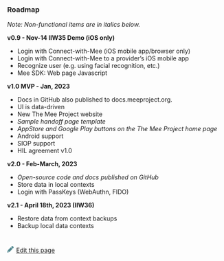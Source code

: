### Roadmap

*Note: Non-functional items are in italics below.*

**v0.9 - Nov-14 IIW35 Demo (iOS only)** 

* Login with Connect-with-Mee (iOS mobile app/browser only) 
* Login with Connect-with-Mee to a provider’s iOS mobile app
* Recognize user (e.g. using facial recognition, etc.)
* Mee SDK: Web page Javascript

**v1.0 MVP - Jan, 2023** 

* Docs in GitHub also published to docs.meeproject.org.
* UI is data-driven
* New The Mee Project website
* *Sample handoff page template*
* *AppStore and Google Play buttons on the The Mee Project home page*
* Android support
* SIOP support
* HIL agreement v1.0

**v2.0 - Feb-March, 2023**

* *Open-source code and docs published on GitHub*
* Store data in local contexts
* Login with PassKeys (WebAuthn, FIDO)


**v2.1 - April 18th, 2023 (IIW36)**

* Restore data from context backups
* Backup local data contexts

#
[<p><img src="images/edit.svg" style="width: 15px;margin-right: 6px;text-color: #4F868E;" alt="Edit Page" />Edit this page</p>](https://github.com/MeeProject/docs/edit/develop/src/Roadmap.md)
